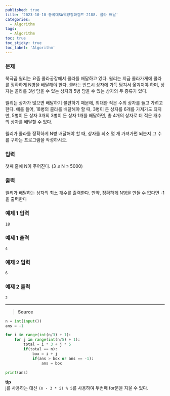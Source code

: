 ```yaml
---
published: true
title: '2023-10-10-동국대SW역량강화캠프-2188. 콜라 배달'
categories:
  - Algorithm
tags:
  - Algorithm
toc: true
toc_sticky: true
toc_label: 'Algorithm'
---
```


### **문제**

북극곰 윌리는 요즘 콜라공장에서 콜라를 배달하고 있다. 윌리는 지금 콜라가게에 콜라를 정확하게 N병을 배달해야 한다. 콜라는 반드시 상자에 가득 담겨서 옮겨져야 하며, 상자는 콜라를 3병 담을 수 있는 상자와 5병 담을 수 있는 상자의 두 종류가 있다.  
<br />
윌리는 상자가 많으면 배달하기 불편하기 때문에, 최대한 적은 수의 상자를 들고 가려고 한다. 예를 들어, 18병의 콜라를 배달해야 할 때, 3병이 든 상자를 6개를 가져가도 되지만, 5병이 든 상자 3개외 3병이 든 상자 1개를 배달하면, 총 4개의 상자로 더 적은 개수의 상자를 배달할 수 있다.  
<br />
윌리가 콜라를 정확하게 N병 배달해야 할 때, 상자를 최소 몇 개 가져가면 되는지 그 수를 구하는 프로그램을 작성하시오.

### **입력**

첫째 줄에 N이 주어진다. (3 ≤ N ≤ 5000)

### **출력**

윌리가 배달하는 상자의 최소 개수를 출력한다. 만약, 정확하게 N병을 만들 수 없다면 -1을 출력한다

### **예제 1 입력**

```
18
```

### **예제 1 출력**

```
4
```

### **예제 2 입력**

```
6
```

### **예제 2 출력**

```
2
```

---

> **Source**

```python
n = int(input())
ans = -1

for i in range(int(n/3) + 1):
	for j in range(int(n/5) + 1):
		total = i * 3 + j * 5
		if(total == n):
			box = i + j
			if(ans > box or ans == -1):
				ans = box

print(ans)
```

**tip**  
j를 사용하는 대신 `(n - 3 * i) % 5`를 사용하여 두번째 for문을 지울 수 있다.
